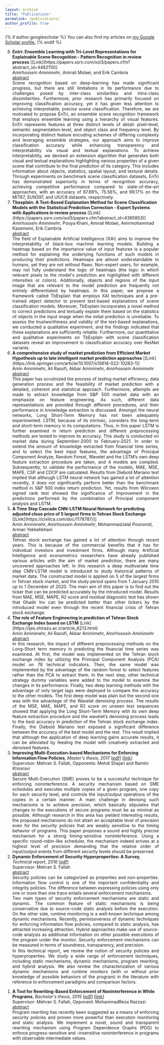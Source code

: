 ```yaml
---
layout: archive
title: "Publications"
permalink: /publications/
author_profile: true
---
```

<script src="https://ajax.googleapis.com/ajax/libs/jquery/3.5.1/jquery.min.js"></script>
<script>
  $(document).ready(function () {
    $(".abstract").hide();
    $(".button").on("click", function () {
        $(this).next(".abstract").slideToggle(400);
    });
});
</script>


<style>
.abstract{text-align:justify; }
.button{ text-align:justify; }
</style>

{% if author.googlescholar %}
  You can also find my articles on <u><a href="{{author.googlescholar}}">my Google Scholar profile</a>.</u>
{% endif %}



<ol reversed>

<div id="7">
<li> <b>Entri: Ensemble Learning with Tri-Level Representations for Explainable Scene Recognition - Pattern Recognition in review process</b> [[Link](https://papers.ssrn.com/sol3/papers.cfm?abstract_id=4482110)]
<br><i>Amirhossein Aminimehr</i>, Amirali Molaei, and Erik Cambria
<div class='button' data-content="toggle-text"><a href="#7">abstract</a></div>
<div class='abstract'>
Scene recognition based on deep-learning has made significant progress, but there are still limitations in its performance due to challenges posed by inter-class similarities and intra-class dissimilarities. Furthermore, prior research has primarily focused on improving classification accuracy, yet it has given less attention to achieving interpretable, precise scene classification. Therefore, we are motivated to propose EnTri, an ensemble scene recognition framework that employs ensemble learning using a hierarchy of visual features. EnTri represents features at three distinct levels of detail: pixel-level, semantic segmentation-level, and object class and frequency level. By incorporating distinct feature encoding schemes of differing complexity and leveraging ensemble strategies, our approach aims to improve classification accuracy while enhancing transparency and interpretability via visual and textual explanations. To achieve interpretability, we devised an extension algorithm that generates both visual and textual explanations highlighting various properties of a given scene that contribute to the final prediction of its category. This includes information about objects, statistics, spatial layout, and textural details. Through experiments on benchmark scene classification datasets, EnTri has demonstrated superiority in terms of recognition accuracy, achieving competitive performance compared to state-of-the-art approaches, with an accuracy of 87.69%, 75.56%, and 99.17% on the MIT67, SUN397, and UIUC8 datasets, respectively.
</div></li></div>

<div id="6">
<li> <b>Tbexplain: A Text-Based Explanation Method for Scene Classification Models with the Statistical Prediction Correction - Expert Systems with Applications in review process</b> [[Link](https://papers.ssrn.com/sol3/papers.cfm?abstract_id=4385953)]
  <br><i>Amirhossein Aminimehr</i>, Pouya Khani, Amirali Molaei, Amirmohammad Kazemeini, Erik Cambria
<div class='button' data-content="toggle-text"><a href="#6">abstract</a></div>
<div class='abstract'>
The field of Explainable Artificial Intelligence (XAI) aims to improve the interpretability of black-box machine learning models. Building a heatmap based on the importance value of input features is a popular method for explaining the underlying functions of such models in producing their predictions. Heatmaps are almost understandable to humans, yet they are not without flaws. Non-expert users, for example, may not fully understand the logic of heatmaps (the logic in which relevant pixels to the model's prediction are highlighted with different intensities or colors). Additionally, objects and regions of the input image that are relevant to the model prediction are frequently not entirely differentiated by heatmaps. In this paper, we propose a framework called TbExplain that employs XAI techniques and a pre-trained object detector to present text-based explanations of scene classification models. Moreover, TbExplain incorporates a novel method to correct predictions and textually explain them based on the statistics of objects in the input image when the initial prediction is unreliable. To assess the trustworthiness and validity of the text-based explanations, we conducted a qualitative experiment, and the findings indicated that these explanations are sufficiently reliable. Furthermore, our quantitative and qualitative experiments on TbExplain with scene classification datasets reveal an improvement in classification accuracy over ResNet variants.
</div></li></div>

<div id="5">
<li> <b>A comprehensive study of market prediction from Efficient Market Hypothesis up to late intelligent market prediction approaches</b> [[Link](https://link.springer.com/article/10.1007/s10614-022-10283-1)]
<br>Amin Aminimehr, Ali Raoofi, Akbar Aminimehr, <i>Amirhossein Aminimehr</i>
<br><a class='button' data-content="toggle-text" href="#5">abstract</a>
<div class='abstract'>
This paper has scrutinized the process of testing market efficiency, data generation process and the feasibility of market prediction with a detailed, coherent and statistical approach. Furthermore, attempts are made to extract knowledge from S&P 500 market data with an emphasize on feature engineering. As such, different data representations are provided through different procedures, and their performance in knowledge extraction is discussed. Amongst the neural networks, Long Short-Term Memory has not been adequately experimented. LSTM, because of its intrinsic, considers the long-term and short-term memory in its computations. Thus, in this paper LSTM is further examined in return prediction and different preprocessing methods are tested to improve its accuracy. This study is conducted on market data during September-2000 to February-2021. In order to extend the amount of knowledge extracted from financial time series, and to select the best input features, the advantage of Principal Component Analyze, Random Forest, Wavelet and the LSTM’s own deep feature extraction procedure are taken, and 4 models are compiled. Subsequently, to validate the performance of the models, MAE, MSE, MAPE, CSP and CDCP are calculated. Results from Diebold Mariano test implied that although LSTM neural network has gained a lot of attention recently, it does not significantly perform better than the benchmark method in S&P 500 index return prediction. Yet, results from Wilcoxon signed rank test showed the significance of improvement in the predictions performed by the combination of Principal component analysis and LSTM.
</div></li></div>


<div id="4">
<li> <b>A Time Step Cascade CNN-LSTM Neural Network for predicting adjusted close price of 5 largest firms in Tehran Stock Exchange</b> [[Link](https://civilica.com/doc/1178787/)]
<br>Amin Aminimehr, <i>Amirhossein Aminimehr</i>, MohammadJalal Pouromid, Arman Yekkehkhani
<div class='button' data-content="toggle-text"><a href="#4">abstract</a></div>
<div class='abstract'>
Tehran stock exchange has gained a lot of attention through recent years. This is because of the commercial benefits that it has for individual investors and investment firms. Although many Artificial Intelligence and econometrics researchers have already published various articles with the aim of market prediction, there are many uncovered approaches left. In this research a deep multivariate time step CNN-LSTM model is introduced to study historical patterns of market data. The constructed model is applied on 5 of the largest firms in Tehran stock market, and the study period spans from 1 January 2010 up to 1 December of 2020. The main aim of this paper is to find out the ticker that can be predicted accurately by the introduced model. Results from MAE, MSE, MAPE, R2 score and residual diagnostic test has shown that Ghadir Inv can be predicted better than other tickers by the introduced model even through the recent financial crisis of Tehran stock exchange.
</div></li></div>

<div id="3">
<li> <b>The role of Feature Engineering in prediction of Tehran Stock Exchange Index based on LSTM</b> [Link](https://ijes.shirazu.ac.ir/article_6213.html)
<br>Amin Aminimehr, Ali Raoofi, Akbar Aminimehr, <i>Amirhossein Aminimehr</i>
<br><a class='button' data-content="toggle-text" href="#3">abstract</a>
<div class='abstract'>
In this research, the impact of different preprocessing methods on the Long-Short term memory in predicting the financial time series was examined. At first, the model was implemented on the Tehran stock exchange index by utilizing the Principal Component Analysis (PCA) model on 78 technical indicators. Then, the same model was implemented by the advantage of the random forest to select features rather than the PCA to extract them. In the next step, other technical strategy dummy variables were added to the model to examine the changes in its performance. Finally, two deep learning methods with the advantage of only target lags were deployed to compare the accuracy to the other models. The first deep model was plain but the second one was with the advantage of the Wavelet denoising process. The results of the MSE, MAE, MAPE, and R2 score on unseen test sequences showed that applying the Long Short-Term Memory with its own deep feature extraction procedure and the wavelet’s denoising process leads to the best accuracy in prediction of the Tehran stock exchange index. Finally, the Diebold Mariano test exposed a significant difference between the accuracy of the best model and the rest. This result implied that although the application of deep learning gains accurate results, it can be alleviated by feeding the model with creatively extracted and denoised features.
</div></li></div>


<div id="2">
<li> <b>Improving Multi-Execution-based Mechanisms for Enforcing Information Flow Policies</b>, <em>Master's thesis</em>, 2017 [<a href="https://github.com/smahmadpanah/MScDocuments/blob/master/Thesis/Thesis.pdf">pdf</a>] [<a href="https://github.com/smahmadpanah/MScDocuments/tree/master/Thesis">link</a>]
  <br>Supervisor: Mehran S. Fallah, Opponents: Mehdi Shajari and Ramtin Khosravi
<div class='button' data-content="toggle-text"><a href="#2">abstract</a></div>
<div class='abstract'>
Secure Multi-Execution (SME) proves to be a successful technique for
enforcing noninterference. A security mechanism based on SME schedules and
executes multiple copies of a given program, one copy for each security
level, and controls the input/output operations of the copies in a certain
manner. A main challenge in devising such mechanisms is to achieve precision,
which basically stipulates that changes to the executions of secure programs
must be as minimal as possible. Although research in this area has yielded
interesting results, the proposed mechanisms do not attain an acceptable
level of precision even for the security policies that are weakly sensitive
to the timing behavior of programs. This paper proposes a sound and highly
precise mechanism for a strong timing-sensitive noninterference. Using a
specific round-robin-like scheduler, the mechanism indeed arrives at a
highest level of precision demanding that the relative order of input/output
events from different security levels should be preserved.
</div></li></div>


<div id="2'">
<li> <b>Dynamic Enforcement of Security Hyperproperties: A Survey</b>, <em>Technical report</em>, 2016 [<a href="https://github.com/smahmadpanah/MScDocuments/blob/master/Seminar/Dynamic%20Enforcement%20of%20Security%20Hyperproperties-SeminarReport.pdf">pdf</a>]
<br>Supervisor: Mehran S. Fallah
<div class='button' data-content="toggle-text"><a href="#2'">abstract</a></div>
<div class='abstract'>
Security policies can be categorized as properties and non-properties. Information flow control is one of the important confidentiality and integrity policies. The difference between expressing policies using only one or more than one trace entails several enforcement mechanisms.
<p style="margin-top: -0.1%;">
Two main types of security enforcement mechanisms are static and dynamic. The common feature of static mechanisms is being conservative due to source-code static analysis before the execution. On the other side, runtime monitoring is a well-known technique among dynamic mechanisms. Recently, permissiveness of dynamic techniques for enforcing information flow policies, compared to static analysis, has attracted increasing attraction. Hybrid approaches make use of source-code analysis as additional information on other possible executions of the program under the monitor. Security enforcement mechanisms can be measured in terms of soundness, transparency, and precision. </p>
<p style="margin-top: -2.5%;">
In this technical report, we review the notion of security policies and hyperproperties. We study a wide range of enforcement techniques, including static mechanisms, dynamic mechanisms, program rewriting, and hybrid analysis. We also review the characterization of various dynamic mechanisms and runtime monitors (with or without prior knowledge of possible behaviors of the program) in the literature with reference to enforcement paradigms and comparison factors. </p>
</div></li></div>

<div id="1">
<li> <b>A Tool for Rewriting-Based Enforcement of Noninterference in While Programs</b>, <em>Bachelor's thesis</em>, 2015 [<a href="https://github.com/smahmadpanah/BScProject/blob/master/Final%20Documents/Thesis.pdf">pdf</a>] [<a href="https://github.com/smahmadpanah/BScProject">link</a>]
<br>Supervisor: Mehran S. Fallah, Opponent: MohammadReza Razzazi
<div class='button' data-content="toggle-text"><a href="#1">abstract</a></div>
<div class='abstract'>
  Program rewriting has recently been suggested as a means of enforcing security
policies and proven more powerful than execution monitoring and static analysis.
We implement a novel, sound and transparent rewriting mechanism
using Program Dependence Graphs (PDG) to enforce progress-sensitive and -insensitive noninterference in programs with observable intermediate values.
</div></li></div>
</ol>







<!--
{% include base_path %}

{% for post in site.publications reversed %}
  {% include archive-single.html %}
{% endfor %}
-->
